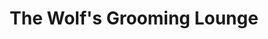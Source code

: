 ---
title: "The Wolf's Grooming Lounge"
url: /cobham/the-wolfs-grooming-lounge/
shop: hairdresser
---
